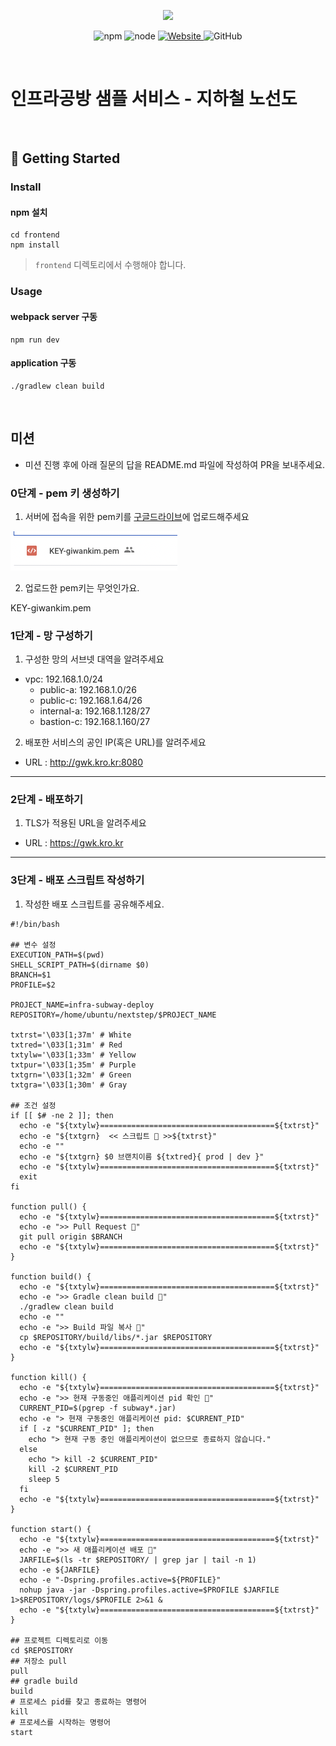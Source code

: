<p align="center">
    <img width="200px;" src="https://raw.githubusercontent.com/woowacourse/atdd-subway-admin-frontend/master/images/main_logo.png"/>
</p>
<p align="center">
  <img alt="npm" src="https://img.shields.io/badge/npm-%3E%3D%205.5.0-blue">
  <img alt="node" src="https://img.shields.io/badge/node-%3E%3D%209.3.0-blue">
  <a href="https://edu.nextstep.camp/c/R89PYi5H" alt="nextstep atdd">
    <img alt="Website" src="https://img.shields.io/website?url=https%3A%2F%2Fedu.nextstep.camp%2Fc%2FR89PYi5H">
  </a>
  <img alt="GitHub" src="https://img.shields.io/github/license/next-step/atdd-subway-service">
</p>

<br>

# 인프라공방 샘플 서비스 - 지하철 노선도

<br>

## 🚀 Getting Started

### Install

#### npm 설치

```
cd frontend
npm install
```

> `frontend` 디렉토리에서 수행해야 합니다.

### Usage

#### webpack server 구동

```
npm run dev
```

#### application 구동

```
./gradlew clean build
```

<br>

## 미션

- 미션 진행 후에 아래 질문의 답을 README.md 파일에 작성하여 PR을 보내주세요.

### 0단계 - pem 키 생성하기

1. 서버에 접속을 위한 pem키를 [구글드라이브](https://drive.google.com/drive/folders/1dZiCUwNeH1LMglp8dyTqqsL1b2yBnzd1?usp=sharing)에 업로드해주세요

![image](./images/pem-upload-gdrive.png)

2. 업로드한 pem키는 무엇인가요.

KEY-giwankim.pem

### 1단계 - 망 구성하기

1. 구성한 망의 서브넷 대역을 알려주세요

- vpc: 192.168.1.0/24
  - public-a: 192.168.1.0/26
  - public-c: 192.168.1.64/26
  - internal-a: 192.168.1.128/27
  - bastion-c: 192.168.1.160/27

2. 배포한 서비스의 공인 IP(혹은 URL)를 알려주세요

- URL : http://gwk.kro.kr:8080

---

### 2단계 - 배포하기

1. TLS가 적용된 URL을 알려주세요

- URL : https://gwk.kro.kr

---

### 3단계 - 배포 스크립트 작성하기

1. 작성한 배포 스크립트를 공유해주세요.
```shell
#!/bin/bash

## 변수 설정
EXECUTION_PATH=$(pwd)
SHELL_SCRIPT_PATH=$(dirname $0)
BRANCH=$1
PROFILE=$2

PROJECT_NAME=infra-subway-deploy
REPOSITORY=/home/ubuntu/nextstep/$PROJECT_NAME

txtrst='\033[1;37m' # White
txtred='\033[1;31m' # Red
txtylw='\033[1;33m' # Yellow
txtpur='\033[1;35m' # Purple
txtgrn='\033[1;32m' # Green
txtgra='\033[1;30m' # Gray

## 조건 설정
if [[ $# -ne 2 ]]; then
  echo -e "${txtylw}=======================================${txtrst}"
  echo -e "${txtgrn}  << 스크립트 🧐 >>${txtrst}"
  echo -e ""
  echo -e "${txtgrn} $0 브랜치이름 ${txtred}{ prod | dev }"
  echo -e "${txtylw}=======================================${txtrst}"
  exit
fi

function pull() {
  echo -e "${txtylw}=======================================${txtrst}"
  echo -e ">> Pull Request 🏃"
  git pull origin $BRANCH
  echo -e "${txtylw}=======================================${txtrst}"
}

function build() {
  echo -e "${txtylw}=======================================${txtrst}"
  echo -e ">> Gradle clean build 🏃"
  ./gradlew clean build
  echo -e ""
  echo -e ">> Build 파일 복사 🏃"
  cp $REPOSITORY/build/libs/*.jar $REPOSITORY
  echo -e "${txtylw}=======================================${txtrst}"
}

function kill() {
  echo -e "${txtylw}=======================================${txtrst}"
  echo -e ">> 현재 구동중인 애플리케이션 pid 확인 🏃"
  CURRENT_PID=$(pgrep -f subway*.jar)
  echo -e "> 현재 구동중인 애플리케이션 pid: $CURRENT_PID"
  if [ -z "$CURRENT_PID" ]; then
    echo "> 현재 구동 중인 애플리케이션이 없으므로 종료하지 않습니다."
  else
    echo "> kill -2 $CURRENT_PID"
    kill -2 $CURRENT_PID
    sleep 5
  fi
  echo -e "${txtylw}=======================================${txtrst}"
}

function start() {
  echo -e "${txtylw}=======================================${txtrst}"
  echo -e ">> 새 애플리케이션 배포 🏃"
  JARFILE=$(ls -tr $REPOSITORY/ | grep jar | tail -n 1)
  echo -e ${JARFILE}
  echo -e "-Dspring.profiles.active=${PROFILE}"
  nohup java -jar -Dspring.profiles.active=$PROFILE $JARFILE 1>$REPOSITORY/logs/$PROFILE 2>&1 &
  echo -e "${txtylw}=======================================${txtrst}"
}

## 프로젝트 디렉토리로 이동
cd $REPOSITORY
## 저장소 pull
pull
## gradle build
build
# 프로세스 pid를 찾고 종료하는 명령어
kill
# 프로세스를 시작하는 명령어
start
```